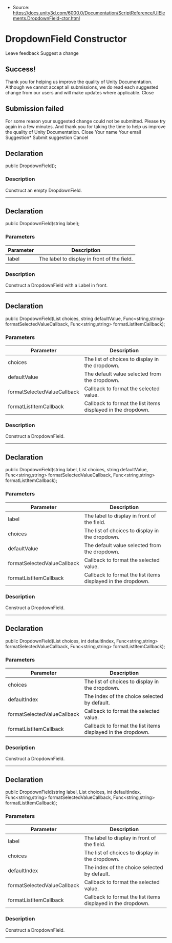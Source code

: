 * Source: https://docs.unity3d.com/6000.0/Documentation/ScriptReference/UIElements.DropdownField-ctor.html

# DropdownField Constructor
Leave feedback
Suggest a change
## Success!
Thank you for helping us improve the quality of Unity Documentation. Although we cannot accept all submissions, we do read each suggested change from our users and will make updates where applicable.
Close
## Submission failed
For some reason your suggested change could not be submitted. Please <a>try again</a> in a few minutes. And thank you for taking the time to help us improve the quality of Unity Documentation.
Close
Your name Your email Suggestion* Submit suggestion
Cancel
## Declaration
public DropdownField(); 
### Description
Construct an empty DropdownField. 
* * *
## Declaration
public DropdownField(string label); 
### Parameters
Parameter | Description  
---|---  
label | The label to display in front of the field.  
### Description
Construct a DropdownField with a Label in front. 
* * *
## Declaration
public DropdownField(List<string> choices, string defaultValue, Func<string,string> formatSelectedValueCallback, Func<string,string> formatListItemCallback); 
### Parameters
Parameter | Description  
---|---  
choices | The list of choices to display in the dropdown.  
defaultValue | The default value selected from the dropdown.  
formatSelectedValueCallback | Callback to format the selected value.  
formatListItemCallback | Callback to format the list items displayed in the dropdown.  
### Description
Construct a DropdownField. 
* * *
## Declaration
public DropdownField(string label, List<string> choices, string defaultValue, Func<string,string> formatSelectedValueCallback, Func<string,string> formatListItemCallback); 
### Parameters
Parameter | Description  
---|---  
label | The label to display in front of the field.  
choices | The list of choices to display in the dropdown.  
defaultValue | The default value selected from the dropdown.  
formatSelectedValueCallback | Callback to format the selected value.  
formatListItemCallback | Callback to format the list items displayed in the dropdown.  
### Description
Construct a DropdownField. 
* * *
## Declaration
public DropdownField(List<string> choices, int defaultIndex, Func<string,string> formatSelectedValueCallback, Func<string,string> formatListItemCallback); 
### Parameters
Parameter | Description  
---|---  
choices | The list of choices to display in the dropdown.  
defaultIndex | The index of the choice selected by default.  
formatSelectedValueCallback | Callback to format the selected value.  
formatListItemCallback | Callback to format the list items displayed in the dropdown.  
### Description
Construct a DropdownField. 
* * *
## Declaration
public DropdownField(string label, List<string> choices, int defaultIndex, Func<string,string> formatSelectedValueCallback, Func<string,string> formatListItemCallback); 
### Parameters
Parameter | Description  
---|---  
label | The label to display in front of the field.  
choices | The list of choices to display in the dropdown.  
defaultIndex | The index of the choice selected by default.  
formatSelectedValueCallback | Callback to format the selected value.  
formatListItemCallback | Callback to format the list items displayed in the dropdown.  
### Description
Construct a DropdownField. 
* * *

